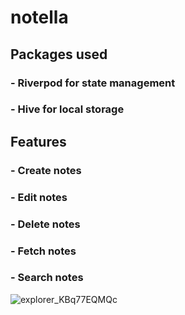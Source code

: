 # notella

## Packages used

### - Riverpod for state management
### - Hive for local storage

## Features

### - Create notes
### - Edit notes
### - Delete notes
### - Fetch notes
### - Search notes

![explorer_KBq77EQMQc](https://github.com/mustapha-amin/notella/assets/70119794/ce952718-0c4a-45d1-b434-2bb6fe719d55)
